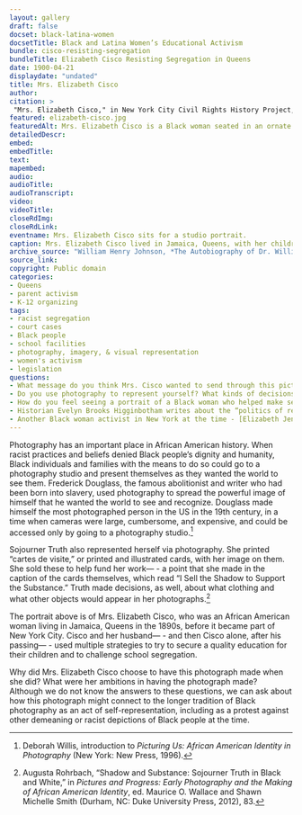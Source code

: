 ```yaml
--- 
layout: gallery
draft: false
docset: black-latina-women
docsetTitle: Black and Latina Women’s Educational Activism
bundle: cisco-resisting-segregation
bundleTitle: Elizabeth Cisco Resisting Segregation in Queens
date: 1900-04-21
displaydate: "undated"
title: Mrs. Elizabeth Cisco
author: 
citation: >
 "Mrs. Elizabeth Cisco," in New York City Civil Rights History Project, Accessed: [Month Day, Year], https://nyccivilrightshistory.org/gallery/elizabeth-cisco.
featured: elizabeth-cisco.jpg
featuredAlt: Mrs. Elizabeth Cisco is a Black woman seated in an ornate chair and wearing a formal full-length dress
detailedDescr: 
embed: 
embedTitle: 
text: 
mapembed: 
audio: 
audioTitle: 
audioTranscript: 
video: 
videoTitle: 
closeRdImg: 
closeRdLink: 
eventname: Mrs. Elizabeth Cisco sits for a studio portrait.
caption: Mrs. Elizabeth Cisco lived in Jamaica, Queens, with her children and, until he passed away in 1897, her husband Samuel Cisco. She sat for this formal studio portrait at some point, although we do not know exactly what year, or whether it was before or after she and her husband began to challenge school segregation in 1896, or before or after she sued the Queens school board in 1899.
archive_source: "William Henry Johnson, *The Autobiography of Dr. William Henry Johnson* (Albany, NY: The Argus Company, 1900)."
source_link: 
copyright: Public domain
categories: 
- Queens
- parent activism
- K-12 organizing
tags: 
- racist segregation
- court cases
- Black people
- school facilities
- photography, imagery, & visual representation 
- women's activism 
- legislation
questions:
- What message do you think Mrs. Cisco wanted to send through this picture? What choices do you think she made that helped send that message?
- Do you use photography to represent yourself? What kinds of decisions do you make about how you appear in photographs, and why?
- How do you feel seeing a portrait of a Black woman who helped make segregation illegal in New York schools? 
- Historian Evelyn Brooks Higginbotham writes about the “politics of respectability.” She uses that term to argue that Black women of Cisco’s generation were contesting white supremacy while also insisting that Black people conformed “to the dominant society’s norms of manners and morals.” Do you think that this portrait of Mrs. Cisco reflects “the politics of respectability”? Why might have activist women like Mrs. Cisco chosen to present themselves as “respectable”?
- Another Black woman activist in New York at the time - [Elizabeth Jennings](https://www.mcny.org/sites/default/files/2021-06/MCNYElizabethJenningsGraham.pdf) - was also photographed. What similarities or differences do you see between her portrait and that of Mrs. Cisco?
--- 
```


Photography has an important place in African American history. When racist practices and beliefs denied Black people’s dignity and humanity, Black individuals and families with the means to do so could go to a photography studio and present themselves as they wanted the world to see them. Frederick Douglass, the famous abolitionist and writer who had been born into slavery, used photography to spread the powerful image of himself that he wanted the world to see and recognize. Douglass made himself the most photographed person in the US in the 19th century, in a time when cameras were large, cumbersome, and expensive, and could be accessed only by going to a photography studio.[^1]

Sojourner Truth also represented herself via photography. She printed “cartes de visite,” or printed and illustrated cards, with her image on them. She sold these to help fund her work— - a point that she made in the caption of the cards themselves, which read “I Sell the Shadow to Support the Substance.” Truth made decisions, as well, about what clothing and what other objects would appear in her photographs.[^2]

The portrait above is of Mrs. Elizabeth Cisco, who was an African American woman living in Jamaica, Queens in the 1890s, before it became part of New York City. Cisco and her husband— - and then Cisco alone, after his passing— - used multiple strategies to try to secure a quality education for their children and to challenge school segregation.

Why did Mrs. Elizabeth Cisco choose to have this photograph made when she did? What were her ambitions in having the photograph made? Although we do not know the answers to these questions, we can ask about how this photograph might connect to the longer tradition of Black photography as an act of self-representation, including as a protest against other demeaning or racist depictions of Black people at the time.

[^1]: Deborah Willis, introduction to *Picturing Us: African American Identity in Photography* (New York: New Press, 1996).

[^2]: Augusta Rohrbach, “Shadow and Substance: Sojourner Truth in Black and White,” in *Pictures and Progress: Early Photography and the Making of African American Identity*, ed. Maurice O. Wallace and Shawn Michelle Smith (Durham, NC: Duke University Press, 2012), 83.
